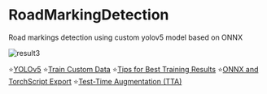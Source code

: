 # RoadMarkingDetection
Road markings detection using custom yolov5 model based on ONNX

![result3](https://user-images.githubusercontent.com/33637478/116475913-24696080-a883-11eb-80cb-f2069ece1894.jpg)

⭐[YOLOv5](https://github.com/ultralytics/yolov5)
⭐[Train Custom Data](https://github.com/ultralytics/yolov5/wiki/Train-Custom-Data)
⭐[Tips for Best Training Results](https://github.com/ultralytics/yolov5/wiki/Tips-for-Best-Training-Results)
⭐[ONNX and TorchScript Export](https://github.com/ultralytics/yolov5/issues/251)
⭐[Test-Time Augmentation (TTA)](https://github.com/ultralytics/yolov5/issues/303)
